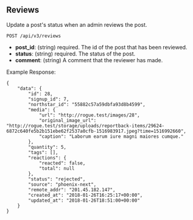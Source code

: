 ## Reviews

Update a post's status when an admin reviews the post.

```
POST /api/v3/reviews
```

  - **post_id**: (string) required.
    The id of the post that has been reviewed.
  - **status**: (string) required.
    The status of the post. 
  - **comment**: (string)
    A comment that the reviewer has made. 

Example Response:

```
{
    "data": {
        "id": 28,
        "signup_id": 7,
        "northstar_id": "55882c57a59dbfa93d8b4599",
        "media": {
            "url": "http://rogue.test/images/28",
            "original_image_url": "http://rogue.test/storage/uploads/reportback-items/29624-6872c640fe5b2b151ebe62f2537a0cfb-1516983917.jpeg?time=1516992660",
            "caption": "Laborum earum iure magni maiores cumque."
        },
        "quantity": 5,
        "tags": [],
        "reactions": {
            "reacted": false,
            "total": null
        },
        "status": "rejected",
        "source": "phoenix-next",
        "remote_addr": "201.45.182.147",
        "created_at": "2018-01-26T16:25:17+00:00",
        "updated_at": "2018-01-26T18:51:00+00:00"
    }
}
```
